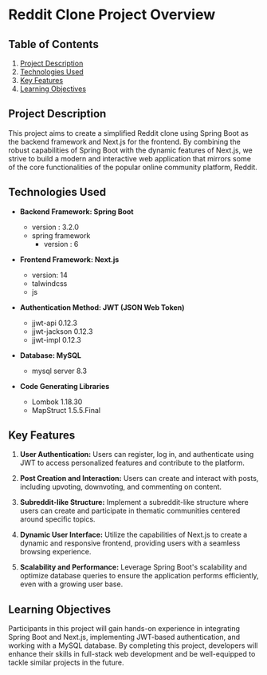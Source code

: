 # Reddit Clone Project Overview

## Table of Contents

1. [Project Description](#project-description)
2. [Technologies Used](#technologies-used)
3. [Key Features](#key-features)
4. [Learning Objectives](#learning-objectives)

## Project Description

This project aims to create a simplified Reddit clone using Spring Boot as the backend framework and Next.js for the frontend. By combining the robust capabilities of Spring Boot with the dynamic features of Next.js, we strive to build a modern and interactive web application that mirrors some of the core functionalities of the popular online community platform, Reddit.

## Technologies Used

- **Backend Framework: Spring Boot**
  - version : 3.2.0
  - spring framework
    - version : 6

- **Frontend Framework: Next.js**
  - version: 14
  - talwindcss
  - js

- **Authentication Method: JWT (JSON Web Token)**
  - jjwt-api 0.12.3
  - jjwt-jackson 0.12.3
  - jjwt-impl 0.12.3

- **Database: MySQL**
  - mysql server 8.3

- **Code Generating Libraries**
  - Lombok 1.18.30
  - MapStruct 1.5.5.Final

## Key Features

1. **User Authentication:** Users can register, log in, and authenticate using JWT to access personalized features and contribute to the platform.

2. **Post Creation and Interaction:** Users can create and interact with posts, including upvoting, downvoting, and commenting on content.

3. **Subreddit-like Structure:** Implement a subreddit-like structure where users can create and participate in thematic communities centered around specific topics.

4. **Dynamic User Interface:** Utilize the capabilities of Next.js to create a dynamic and responsive frontend, providing users with a seamless browsing experience.

5. **Scalability and Performance:** Leverage Spring Boot's scalability and optimize database queries to ensure the application performs efficiently, even with a growing user base.

## Learning Objectives

Participants in this project will gain hands-on experience in integrating Spring Boot and Next.js, implementing JWT-based authentication, and working with a MySQL database. By completing this project, developers will enhance their skills in full-stack web development and be well-equipped to tackle similar projects in the future.
